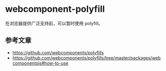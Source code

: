# webcomponent-polyfill

在浏览器提供广泛支持前，可以暂时使用 polyfill。

## 参考文章

- https://github.com/webcomponents/polyfills
- https://github.com/webcomponents/polyfills/tree/master/packages/webcomponentsjs#how-to-use
